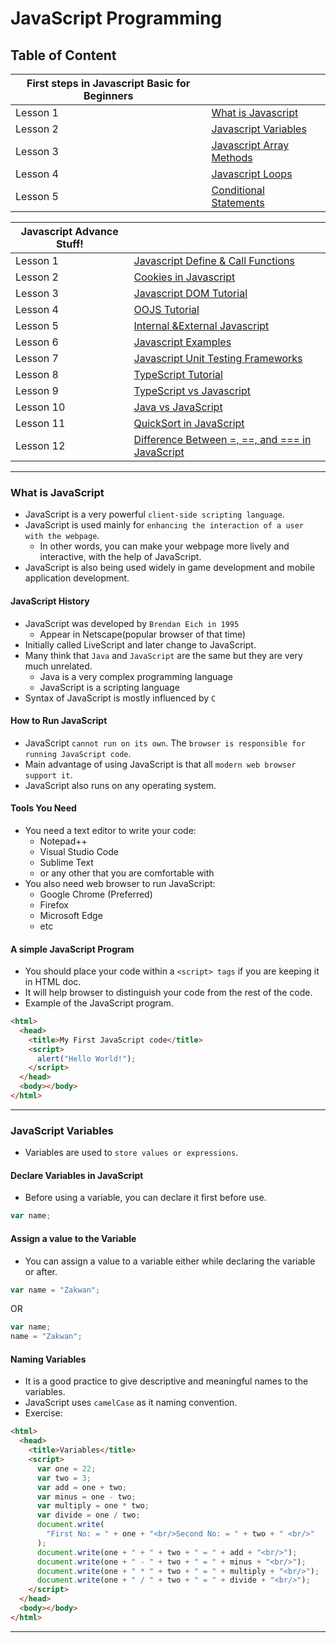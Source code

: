 # JavaScript Programming

## Table of Content

| First steps in Javascript Basic for Beginners |                                                       |
| --------------------------------------------- | ----------------------------------------------------- |
| Lesson 1                                      | [What is Javascript](#what-is-javascript)             |
| Lesson 2                                      | [Javascript Variables](#javascript-variables)         |
| Lesson 3                                      | [Javascript Array Methods](#javascript-array-methods) |
| Lesson 4                                      | [Javascript Loops](#javascript-loops)                 |
| Lesson 5                                      | [Conditional Statements](#conditional-statements)     |

| Javascript Advance Stuff! |                                                     |
| ------------------------- | --------------------------------------------------- |
| Lesson 1                  | [Javascript Define & Call Functions]()              |
| Lesson 2                  | [Cookies in Javascript]()                           |
| Lesson 3                  | [Javascript DOM Tutorial]()                         |
| Lesson 4                  | [OOJS Tutorial]()                                   |
| Lesson 5                  | [Internal &External Javascript]()                   |
| Lesson 6                  | [Javascript Examples]()                             |
| Lesson 7                  | [Javascript Unit Testing Frameworks]()              |
| Lesson 8                  | [TypeScript Tutorial]()                             |
| Lesson 9                  | [TypeScript vs Javascript]()                        |
| Lesson 10                 | [Java vs JavaScript]()                              |
| Lesson 11                 | [QuickSort in JavaScript]()                         |
| Lesson 12                 | [Difference Between =, ==, and === in JavaScript]() |

---

### What is JavaScript

- JavaScript is a very powerful `client-side scripting language`.
- JavaScript is used mainly for `enhancing the interaction of a user with the webpage`.
  - In other words, you can make your webpage more lively and interactive, with the help of JavaScript.
- JavaScript is also being used widely in game development and mobile application development.

#### JavaScript History

- JavaScript was developed by `Brendan Eich in 1995`
  - Appear in Netscape(popular browser of that time)
- Initially called LiveScript and later change to JavaScript.
- Many think that `Java` and `JavaScript` are the same but they are very much unrelated.
  - Java is a very complex programming language
  - JavaScript is a scripting language
- Syntax of JavaScript is mostly influenced by `C`

#### How to Run JavaScript

- JavaScript `cannot run on its own`. The `browser is responsible for running JavaScript code`.
- Main advantage of using JavaScript is that all `modern web browser support it`.
- JavaScript also runs on any operating system.

#### Tools You Need

- You need a text editor to write your code:
  - Notepad++
  - Visual Studio Code
  - Sublime Text
  - or any other that you are comfortable with
- You also need web browser to run JavaScript:
  - Google Chrome (Preferred)
  - Firefox
  - Microsoft Edge
  - etc

#### A simple JavaScript Program

- You should place your code within a `<script> tags` if you are keeping it in HTML doc.
- It will help browser to distinguish your code from the rest of the code.
- Example of the JavaScript program.

```html
<html>
  <head>
    <title>My First JavaScript code</title>
    <script>
      alert("Hello World!");
    </script>
  </head>
  <body></body>
</html>
```

---

### JavaScript Variables

- Variables are used to `store values or expressions`.

#### Declare Variables in JavaScript

- Before using a variable, you can declare it first before use.

```javascript
var name;
```

#### Assign a value to the Variable

- You can assign a value to a variable either while declaring the variable or after.

```javascript
var name = "Zakwan";
```

OR

```javascript
var name;
name = "Zakwan";
```

#### Naming Variables

- It is a good practice to give descriptive and meaningful names to the variables.
- JavaScript uses `camelCase` as it naming convention.
- Exercise:

```html
<html>
  <head>
    <title>Variables</title>
    <script>
      var one = 22;
      var two = 3;
      var add = one + two;
      var minus = one - two;
      var multiply = one * two;
      var divide = one / two;
      document.write(
        "First No: = " + one + "<br/>Second No: = " + two + " <br/>"
      );
      document.write(one + " + " + two + " = " + add + "<br/>");
      document.write(one + " - " + two + " = " + minus + "<br/>");
      document.write(one + " * " + two + " = " + multiply + "<br/>");
      document.write(one + " / " + two + " = " + divide + "<br/>");
    </script>
  </head>
  <body></body>
</html>
```

---
